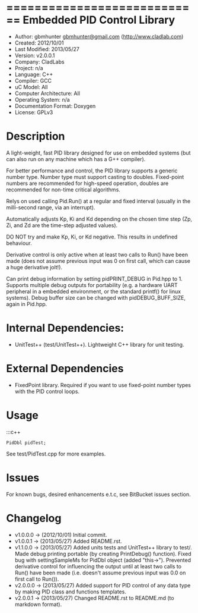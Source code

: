 ============================
Embedded PID Control Library
============================

- Author: gbmhunter <gbmhunter@gmail.com> (http://www.cladlab.com)
- Created: 2012/10/01
- Last Modified: 2013/05/27
- Version: v2.0.0.1
- Company: CladLabs
- Project: n/a
- Language: C++
- Compiler: GCC	
- uC Model: All
- Computer Architecture: All
- Operating System: n/a
- Documentation Format: Doxygen
- License: GPLv3

Description
===========

A light-weight, fast PID library designed for use
on embedded systems (but can also run on any machine which has
a G++ compiler).

For better performance and control, the PID library supports a generic number type. Number type must support casting
to doubles. Fixed-point numbers are recommended for high-speed operation, doubles 
are recommended for non-time critical algorithms.

Relys on used calling Pid.Run() at a regular and fixed interval (usually in the milli-second range, via an interrupt).

Automatically adjusts Kp, Ki and Kd depending on the chosen time step (Zp, Zi, and Zd are the time-step adjusted values).

DO NOT try and make Kp, Ki, or Kd negative. This results in undefined behaviour.

Derivative control is only active when at least two calls to Run() have been made (does not assume
previous input was 0 on first call, which can cause a huge derivative jolt!).

Can print debug information by setting pidPRINT_DEBUG in Pid.hpp to 1. Supports
multiple debug outputs for portability (e.g. a hardware UART peripheral in a embedded
environment, or the standard printf() for linux systems). Debug buffer size can be changed
with pidDEBUG_BUFF_SIZE, again in Pid.hpp.

Internal Dependencies:
======================
	
- UnitTest++ (test/UnitTest++). Lightweight C++ library for unit testing.
		
External Dependencies
=====================

- FixedPoint library. Required if you want to use fixed-point number types with the PID control loops.

Usage
=====

:::c++

	PidDbl pidTest;
	
	
See test/PidTest.cpp for more examples.
	
Issues
======

For known bugs, desired enhancements e.t.c, see BitBucket issues section.
	
Changelog
=========

- v1.0.0.0 		-> (2012/10/01) Initial commit.
- v1.0.0.1		-> (2013/05/27) Added README.rst.
- v1.1.0.0		-> (2013/05/27) Added units tests and UnitTest++ library to test/. Made debug printing portable (by creating PrintDebug() function). Fixed bug with settingSampleMs for PidDbl object (added "this->"). Prevented derivative control for influencing the output until at least two calls to Run() have been made (i.e. doesn't assume previous input was 0.0 on first call to Run()).
- v2.0.0.0		-> (2013/05/27) Added support for PID control of any data type by making PID class and functions templates. 
- v2.0.0.1		-> (2013/05/27) Changed README.rst to README.md (to markdown format).
